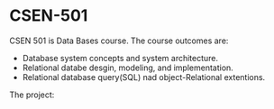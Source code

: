 # CSEN-501
CSEN 501 is Data Bases course.
The course outcomes are: 
* Database system concepts and system architecture.
* Relational databe desgin, modeling, and implementation.
* Relational database query(SQL) nad object-Relational extentions.

The project:

